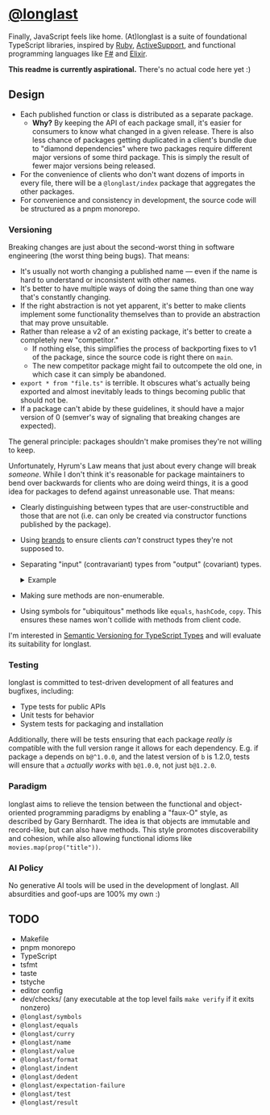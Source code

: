 # [@longlast]

Finally, JavaScript feels like home. (At)longlast is a suite of foundational
TypeScript libraries, inspired by [Ruby], [ActiveSupport], and functional
programming languages like [F#] and [Elixir].

**This readme is currently aspirational.** There's no actual code here yet :)

## Design

- Each published function or class is distributed as a separate package.
  - **Why?** By keeping the API of each package small, it's easier for
    consumers to know what changed in a given release. There is also less
    chance of packages getting duplicated in a client's bundle due to "diamond
    dependencies" where two packages require different major versions of some
    third package. This is simply the result of fewer major versions being
    released.
- For the convenience of clients who don't want dozens of imports in every file,
  there will be a `@longlast/index` package that aggregates the other packages.
- For convenience and consistency in development, the source code will be
  structured as a pnpm monorepo.

### Versioning

Breaking changes are just about the second-worst thing in software engineering
(the worst thing being bugs). That means:

- It's usually not worth changing a published name — even if the name is
  hard to understand or inconsistent with other names.
- It's better to have multiple ways of doing the same thing than one way that's
  constantly changing.
- If the right abstraction is not yet apparent, it's better to make clients
  implement some functionality themselves than to provide an abstraction that
  may prove unsuitable.
- Rather than release a v2 of an existing package, it's better to create a
  completely new "competitor."
  - If nothing else, this simplifies the process of backporting fixes to v1 of
    the package, since the source code is right there on `main`.
  - The new competitor package might fail to outcompete the old one, in which
    case it can simply be abandoned.
- `export * from "file.ts"` is terrible. It obscures what's actually being
  exported and almost inevitably leads to things becoming public that should
  not be.
- If a package can't abide by these guidelines, it should have a major version
  of 0 (semver's way of signaling that breaking changes are expected).

The general principle: packages shouldn't make promises they're not willing to
keep.

Unfortunately, Hyrum's Law means that just about every change will break
_someone_.  While I don't think it's reasonable for package maintainers to
bend over backwards for clients who are doing weird things, it is a good idea
for packages to defend against unreasonable use. That means:

- Clearly distinguishing between types that are user-constructible and those
  that are not (i.e. can only be created via constructor functions published by
  the package).
- Using [brands](https://www.semver-ts.org/3-practical-guidance.html#avoiding-user-constructibility)
  to ensure clients _can't_ construct types they're not supposed to.
- Separating "input" (contravariant) types from "output" (covariant) types.

  <details>
    <summary>Example</summary>

    Suppose we have some code like this:

    ```ts
    export type Person = {name: string};
    export function setName(p: Person, name: string): Person {
        // ...
    }
    ```

    This might seem innocuous, but consider what happens if we add a new
    property to `Person`:

    ```ts
    export type Person = {name: string, dob: Date};
    export function setName(p: Person, name: string): Person {
        // ...
    }
    ```

    Clients who were constructing their own `Person` objects to pass to
    `setName` will now get type errors, because they aren't providing the
    required `dob` property!

    The rule that solves this is to make sure each exported type is either:

    - only used in contravariant positions, like function parameters and
      write-only properties.
    - only used in covariant positions, like function return values and
      read-only properties.
    - not user-constructible.

    Incidentally, the need for "variance hygiene" seems like a strong reason
    to prefer immutability in structurally typed languages.

  </details>

- Making sure methods are non-enumerable.
- Using symbols for "ubiquitous" methods like `equals`, `hashCode`, `copy`. This
  ensures these names won't collide with methods from client code.

I'm interested in [Semantic Versioning for TypeScript Types] and will evaluate
its suitability for longlast.

### Testing

longlast is committed to test-driven development of all features and bugfixes,
including:

- Type tests for public APIs
- Unit tests for behavior
- System tests for packaging and installation

Additionally, there will be tests ensuring that each package _really is_
compatible with the full version range it allows for each dependency. E.g. if
package `a` depends on `b@^1.0.0`, and the latest version of `b` is 1.2.0,
tests will ensure that `a` _actually works_ with `b@1.0.0`, not just `b@1.2.0`.

### Paradigm

longlast aims to relieve the tension between the functional and
object-oriented programming paradigms by enabling a "faux-O" style, as
described by Gary Bernhardt. The idea is that objects are immutable and
record-like, but can also have methods. This style promotes discoverability and
cohesion, while also allowing functional idioms like
`movies.map(prop("title"))`.

### AI Policy

No generative AI tools will be used in the development of longlast. All
absurdities and goof-ups are 100% my own :)

## TODO

- Makefile
- pnpm monorepo
- TypeScript
- tsfmt
- taste
- tstyche
- editor config
- dev/checks/ (any executable at the top level fails `make verify` if it exits
  nonzero)
- `@longlast/symbols`
- `@longlast/equals`
- `@longlast/curry`
- `@longlast/name`
- `@longlast/value`
- `@longlast/format`
- `@longlast/indent`
- `@longlast/dedent`
- `@longlast/expectation-failure`
- `@longlast/test`
- `@longlast/result`

[@longlast]: https://www.npmjs.com/org/longlast
[ActiveSupport]: https://rubygems.org/gems/activesupport
[Elixir]: https://elixir-lang.org/
[F#]: http://frogfind.com/read.php?a=https://fsharp.org/
[Ruby]: https://www.ruby-lang.org/
[Semantic Versioning for TypeScript Types]: https://www.semver-ts.org/